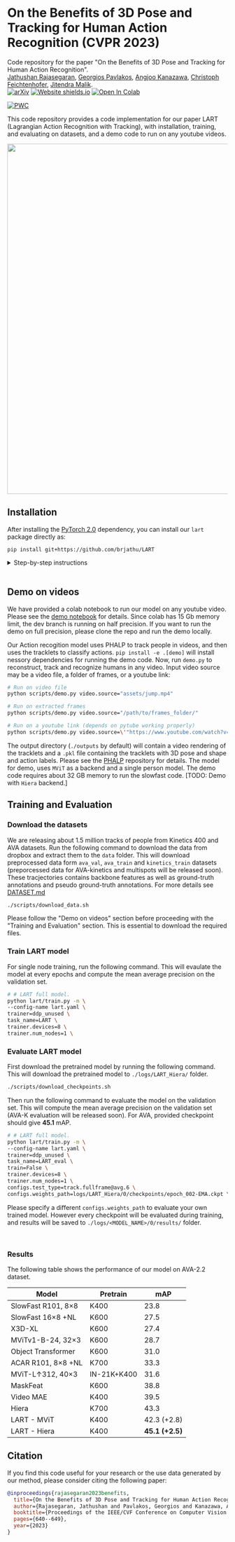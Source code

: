 # On the Benefits of 3D Pose and Tracking for Human Action Recognition (CVPR 2023)
Code repository for the paper "On the Benefits of 3D Pose and Tracking for Human Action Recognition". \
[Jathushan Rajasegaran](http://people.eecs.berkeley.edu/~jathushan/), [Georgios Pavlakos](https://geopavlakos.github.io/), [Angjoo Kanazawa](https://people.eecs.berkeley.edu/~kanazawa/), [Christoph Feichtenhofer](https://feichtenhofer.github.io/), [Jitendra Malik](http://people.eecs.berkeley.edu/~malik/). \
[![arXiv](https://img.shields.io/badge/arXiv-2304.01199-00ff00.svg)](https://arxiv.org/abs/2304.01199)       [![Website shields.io](https://img.shields.io/website-up-down-green-red/http/shields.io.svg)](https://people.eecs.berkeley.edu/~jathushan/LART/)     [![Open In Colab](https://colab.research.google.com/assets/colab-badge.svg)](https://colab.research.google.com/drive/1QRLqEAePmgS41v0KQwf87G_Ss_BLhPYs?usp=sharing)
 
 [![PWC](https://img.shields.io/endpoint.svg?url=https://paperswithcode.com/badge/on-the-benefits-of-3d-pose-and-tracking-for/action-recognition-on-ava-v2-2)](https://paperswithcode.com/sota/action-recognition-on-ava-v2-2?p=on-the-benefits-of-3d-pose-and-tracking-for)
 
This code repository provides a code implementation for our paper LART (Lagrangian Action Recognition with
Tracking), with installation, training, and evaluating on datasets, and a demo code to run on any youtube videos. 

<!-- <p align="center"><img src="./assets/imgs/teaser.png" width="800"></p> -->
<p align="center"><img src="./assets/jump.gif" width="800"></p>

## Installation

After installing the [PyTorch 2.0](https://pytorch.org/get-started/locally/) dependency, you can install our `lart` package directly as:
```
pip install git+https://github.com/brjathu/LART
```

<details>
  <summary>Step-by-step instructions</summary>

```bash
conda create -n lart python=3.10
conda activate lart
pip install torch==2.0.0+cu117 torchvision==0.15.1+cu117 torchaudio==2.0.1 --index-url https://download.pytorch.org/whl/cu117
pip install -e .[demo]
```

If you only wants to train the model and not interested in running demo on any videos, you dont need to install packages rquired for demo code (`pip install -e .`).
</details>
<br>



## Demo on videos

We have provided a colab notebook to run our model on any youtube video. Please see the [demo notebook](https://colab.research.google.com/drive/1QRLqEAePmgS41v0KQwf87G_Ss_BLhPYs?usp=sharing) for details. Since colab has 15 Gb memory limit, the dev branch is running on half precision. If you want to run the demo on full precision, please clone the repo and run the demo locally.

Our Action recogition model uses PHALP to track people in videos, and then uses the tracklets to classify actions. `pip install -e .[demo]` will install nessory dependencies for running the demo code. Now, run `demo.py` to reconstruct, track and recognize humans in any video. Input video source may be a video file, a folder of frames, or a youtube link:
```bash
# Run on video file
python scripts/demo.py video.source="assets/jump.mp4"

# Run on extracted frames
python scripts/demo.py video.source="/path/to/frames_folder/"

# Run on a youtube link (depends on pytube working properly)
python scripts/demo.py video.source=\'"https://www.youtube.com/watch?v=xEH_5T9jMVU"\'
```
The output directory (`./outputs` by default) will contain a video rendering of the tracklets and a `.pkl` file containing the tracklets with 3D pose and shape and action labels. Please see the [PHALP](https://github.com/brjathu/PHALP) repository for details. The model for demo, uses `MViT` as a backend and a single person model. The demo code requires about 32 GB memory to run the slowfast code. [TODO: Demo with `Hiera` backend.] 
<br>

## Training and Evaluation

### Download the datasets
We are releasing about 1.5 million tracks of people from Kinetics 400 and AVA datasets. Run the following command to download the data from dropbox and extract them to the `data` folder. This will download preprocessed data form `ava_val`, `ava_train` and `kinetics_train` datasets (preporcessed data for AVA-kinetics and multispots will be released soon). These tracjectories contains backbone features as well as ground-truth annotations and pseudo ground-truth annotations. For more details see [DATASET.md](DATASET.md)
```bash
./scripts/download_data.sh
```

Please follow the "Demo on videos" section before proceeding with the "Training and Evaluation" section. This is essential to download the required files. 

### Train LART model

For single node training, run the following command. This will evaulate the model at every epochs and compute the mean average precision on the validation set. 

```bash
# # LART full model. 
python lart/train.py -m \
--config-name lart.yaml \
trainer=ddp_unused \
task_name=LART \
trainer.devices=8 \
trainer.num_nodes=1 \
```

### Evaluate LART model
First download the pretrained model by running the following command. This will download the pretrained model to `./logs/LART_Hiera/` folder. 
```bash
./scripts/download_checkpoints.sh
```

Then run the following command to evaluate the model on the validation set. This will compute the mean average precision on the validation set (AVA-K evaluation will be released soon). For AVA, provided checkpoint should give <b>45.1</b> mAP.

```bash
# # LART full model. 
python lart/train.py -m \
--config-name lart.yaml \
trainer=ddp_unused \
task_name=LART_eval \
train=False \
trainer.devices=8 \
trainer.num_nodes=1 \
configs.test_type=track.fullframe@avg.6 \
configs.weights_path=logs/LART_Hiera/0/checkpoints/epoch_002-EMA.ckpt \
```
Please specify a different `configs.weights_path` to evaluate your own trained model. However every checkpoint will be evaluated during training, and results will be saved to `./logs/<MODEL_NAME>/0/results/` folder.

</br>

### Results

The following table shows the performance of our model on AVA-2.2 dataset.

<!-- <p align="center"><img src="./assets/results_june_19.png" width=50%></p> -->
<!-- 
| Model | Pretrain | mAP |
| --- | --- | --- |
| SlowFast R101, 8×8 | K400 | 23.8 |
| MViTv1-B, 64×3 | K400 | 27.3 |
| SlowFast 16×8 +NL | K600 | 27.5 |
| X3D-XL | K600 | 27.4 |
| MViTv1-B-24, 32×3 | K600 | 28.7 |
| Object Transformer | K600 | 31.0 |
| ACAR R101, 8×8 +NL | K600 | 31.4 |
| ACAR R101, 8×8 +NL | K700 | 33.3 |
| MViT-L↑312, 40×3 | IN-21K+K400 | 31.6 |
| MaskFeat | K400 | 37.5 |
| MaskFeat | K600 | 38.8 |
| Video MAE | K600 | 39.3 |
| Video MAE | K400 | 39.5 |
| Hiera | K700 | 42.3 |
| MethodnameB - MViT | K400 | 42.6 |
| MethodnameB - Hiera | K400 | 45.1 | -->

<table>
<thead>
<tr>
<th>Model</th>
<th>Pretrain</th>
<th>mAP</th>
</tr>
</thead>
<tbody>
<tr>
<td>SlowFast R101, 8×8</td>
<td>K400</td>
<td>23.8</td>
</tr>
<tr>
<td>SlowFast 16×8 +NL</td>
<td>K600</td>
<td>27.5</td>
</tr>
<tr>
<td>X3D-XL</td>
<td>K600</td>
<td>27.4</td>
</tr>
<tr>
<td>MViTv1-B-24, 32×3</td>
<td>K600</td>
<td>28.7</td>
</tr>
<tr>
<td>Object Transformer</td>
<td>K600</td>
<td>31.0</td>
</tr>
<tr>
<td>ACAR R101, 8×8 +NL</td>
<td>K700</td>
<td>33.3</td>
</tr>
<tr>
<td>MViT-L↑312, 40×3</td>
<td>IN-21K+K400</td>
<td>31.6</td>
</tr>
<tr>
<td>MaskFeat</td>
<td>K600</td>
<td>38.8</td>
</tr>
<tr>
<td>Video MAE</td>
<td>K400</td>
<td>39.5</td>
</tr>
<tr>
<td>Hiera</td>
<td>K700</td>
<td>43.3</td>
</tr>
<tr>
<td>LART - MViT</td>
<td>K400</td>
<td>42.3 (+2.8)</b></td>
</tr>
<tr>
<td>LART - Hiera</td>
<td>K400</td>
<td><b>45.1 (+2.5)</b></td>
</tr>
</tbody>
</table>


## Citation
If you find this code useful for your research or the use data generated by our method, please consider citing the following paper:
```bibtex
@inproceedings{rajasegaran2023benefits,
  title={On the Benefits of 3D Pose and Tracking for Human Action Recognition},
  author={Rajasegaran, Jathushan and Pavlakos, Georgios and Kanazawa, Angjoo and Feichtenhofer, Christoph and Malik, Jitendra},
  booktitle={Proceedings of the IEEE/CVF Conference on Computer Vision and Pattern Recognition},
  pages={640--649},
  year={2023}
}
```

